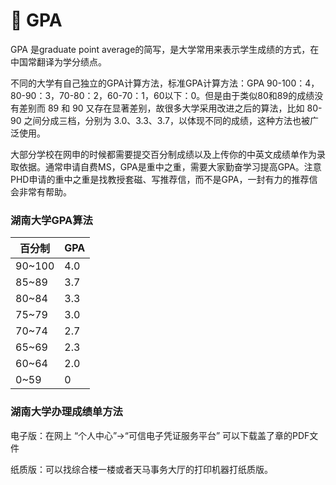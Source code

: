 # 💯 GPA

&#x20;   GPA 是graduate point average的简写，是大学常用来表示学生成绩的方式，在中国常翻译为学分绩点。

&#x20;   不同的大学有自己独立的GPA计算方法，标准GPA计算方法：GPA 90-100：4，80-90：3，70-80：2，60-70：1，60以下：0。但是由于类似80和89的成绩没有差别而 89 和 90 又存在显著差别，故很多大学采用改进之后的算法，比如 80-90 之间分成三档，分别为 3.0、3.3、3.7，以体现不同的成绩，这种方法也被广泛使用。

&#x20;   大部分学校在网申的时候都需要提交百分制成绩以及上传你的中英文成绩单作为录取依据。通常申请自费MS，GPA是重中之重，需要大家勤奋学习提高GPA。注意PHD申请的重中之重是找教授套磁、写推荐信，而不是GPA，一封有力的推荐信会非常有帮助。

### 湖南大学GPA算法​

| 百分制     | GPA |
| ------- | --- |
| 90\~100 | 4.0 |
| 85\~89  | 3.7 |
| 80\~84  | 3.3 |
| 75\~79  | 3.0 |
| 70\~74  | 2.7 |
| 65\~69  | 2.3 |
| 60\~64  | 2.0 |
| 0\~59   | 0   |

### 湖南大学办理成绩单方法

电子版：在网上 “个人中心”->“可信电子凭证服务平台” 可以下载盖了章的PDF文件

纸质版：可以找综合楼一楼或者天马事务大厅的打印机器打纸质版。
